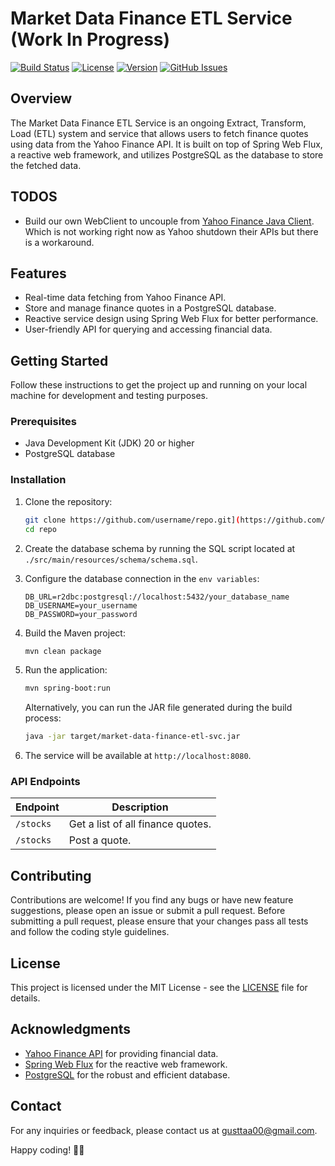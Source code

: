 # Market Data Finance ETL Service (Work In Progress)

[![Build Status](https://img.shields.io/travis/username/repo.svg?style=flat-square)](https://travis-ci.org/spaade/market-data-finance-etl-svc)
[![License](https://img.shields.io/badge/license-MIT-blue.svg?style=flat-square)](https://opensource.org/licenses/MIT)
[![Version](https://img.shields.io/badge/version-v1.0.0-green.svg?style=flat-square)](https://github.com/spaade/market-data-finance-etl-svc/releases)
[![GitHub Issues](https://img.shields.io/github/issues/username/repo.svg?style=flat-square)](https://github.com/spaade/market-data-finance-etl-svc/issues)

## Overview

The Market Data Finance ETL Service is an ongoing Extract, Transform, Load (ETL) system and service that allows users to fetch finance quotes using data from the Yahoo Finance API. It is built on top of Spring Web Flux, a reactive web framework, and utilizes PostgreSQL as the database to store the fetched data.

## TODOS

- Build our own WebClient to uncouple from [Yahoo Finance Java Client](https://github.com/sstrickx/yahoofinance-api). Which is not working right now as Yahoo shutdown their APIs but there is a workaround.

## Features

- Real-time data fetching from Yahoo Finance API.
- Store and manage finance quotes in a PostgreSQL database.
- Reactive service design using Spring Web Flux for better performance.
- User-friendly API for querying and accessing financial data.

## Getting Started

Follow these instructions to get the project up and running on your local machine for development and testing purposes.

### Prerequisites

- Java Development Kit (JDK) 20 or higher
- PostgreSQL database

### Installation

1. Clone the repository:

   ```bash
   git clone https://github.com/username/repo.git](https://github.com/spaade/market-data-finance-etl-svc.git)
   cd repo
   ```

2. Create the database schema by running the SQL script located at `./src/main/resources/schema/schema.sql`.

3. Configure the database connection in the `env variables`:

   ```properties
   DB_URL=r2dbc:postgresql://localhost:5432/your_database_name
   DB_USERNAME=your_username
   DB_PASSWORD=your_password
   ```

4. Build the Maven project:

   ```bash
   mvn clean package
   ```

5. Run the application:

   ```bash
   mvn spring-boot:run
   ```

   Alternatively, you can run the JAR file generated during the build process:

   ```bash
   java -jar target/market-data-finance-etl-svc.jar
   ```

6. The service will be available at `http://localhost:8080`.

### API Endpoints

| Endpoint                 | Description                           |
| ------------------------ | ------------------------------------- |
| `/stocks`    | Get a list of all finance quotes.     |
| `/stocks` | Post a quote. |

## Contributing

Contributions are welcome! If you find any bugs or have new feature suggestions, please open an issue or submit a pull request. Before submitting a pull request, please ensure that your changes pass all tests and follow the coding style guidelines.

## License

This project is licensed under the MIT License - see the [LICENSE](LICENSE) file for details.

## Acknowledgments

- [Yahoo Finance API](https://finance.yahoo.com/) for providing financial data.
- [Spring Web Flux](https://docs.spring.io/spring-framework/docs/current/reference/html/web-reactive.html) for the reactive web framework.
- [PostgreSQL](https://www.postgresql.org/) for the robust and efficient database.

## Contact

For any inquiries or feedback, please contact us at gusttaa00@gmail.com.

Happy coding! 🚀✨
